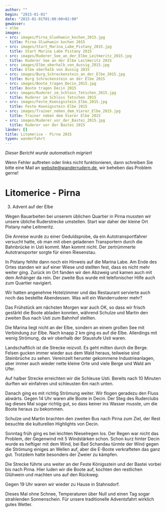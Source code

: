 ```yaml
---
author: ""
begin: "2015-01-01"
date: "2015-01-01T01:00:00+02:00"
gewässer:
- elbe
images:
- src: images/Pirna_Gluehwein_kochen_2015.jpg
  title: Pirna Gluehwein kochen 2015
- src: images/Start_Marina_Labe_Pistany_2015.jpg
  title: Start Marina Labe Pistany 2015
- src: images/Ruderer_See_an_der_Elbe_Leitmeritz_2015.jpg
  title: Ruderer See an der Elbe Leitmeritz 2015
- src: images/Elbe_oberhalb_von_Aussig_2015.jpg
  title: Elbe oberhalb von Aussig 2015
- src: images/Burg_Schreckenstein_an_der_Elbe_2015.jpg
  title: Burg Schreckenstein an der Elbe 2015
- src: images/Boote_tragen_Decin_2015.jpg
  title: Boote tragen Decin 2015
- src: images/Ruderer_im_Schloss_Tetschen_2015.jpg
  title: Ruderer im Schloss Tetschen 2015
- src: images/Feste_Koenigsstein_Elbe_2015.jpg
  title: Feste Koenigsstein Elbe 2015
- src: images/Trainer_neben_dem_Vierer_Elbe_2015.jpg
  title: Trainer neben dem Vierer Elbe 2015
- src: images/Ruderer_vor_der_Bastei_2015.jpg
  title: Ruderer vor der Bastei 2015
länder: []
title: Litomerice - Pirna 2015
typen: wanderfahrt
---
```



*Dieser Bericht wurde automatisch migriert*

Wenn Fehler auftreten oder links nicht funktionieren, dann schreiben Sie bitte eine Mail an website@wanderrudern.de, wir beheben das Problem gerne!



# Litomerice - Pirna


3. Advent auf der Elbe

Wegen Bauarbeiten bei unserem üblichen Quartier in Pirna mussten wir unsere übliche Ruderstrecke umstellen. Start war daher der kleine Ort Pistany nahe Leitmeritz.

Die Anreise wurde zu einer Geduldsprobe, da ein Autotransportfahrer versucht hatte, ob man mit oben geladenen Transportern durch die Bahnbrücke in Usti kommt. Man kommt nicht. Der zertrümmerte Autotransporter sorgte für einen Riesenstau.

In Pistany fehlte dann noch ein Hinweis auf die Marina Labe. Am Ende des Ortes standen wir auf einer Wiese und stellten fest, dass es nicht mehr weiter ging. Zurück im Ort fanden wir den Abzweig und kamen auch mit dem Anhänger da rein. Der zweite Bus wurde mit telefonischer Hilfe auch zum Quartier navigiert.

Wir hatten angenehme Hotelzimmer und das Restaurant servierte auch noch das bestellte Abendessen. Was will ein Wanderruderer mehr?

Das Frühstück am nächsten Morgen war auch OK, so dass wir frisch gestärkt die Boote abladen konnten, während Schulze und Martin den zweiten Bus nach Usti zum Bahnhof stellten.

Die Marina liegt nicht an der Elbe, sondern an einem großen See mit Verbindung zur Elbe. Nach knapp 2 km ging es auf die Elbe. Allerdings mit wenig Strömung, da wir oberhalb der Staustufe Usti waren.

Landschaftlich ist die Strecke reizvoll. Es geht mitten durch die Berge. Felsen gucken immer wieder aus dem Wald heraus, teilweise sind Steinbrüche zu sehen. Vereinzelt herunter gekommene Industrieanlagen, aber immer auch wieder nette kleine Orte und viele Berge und Wald am Ufer.

Auf halber Strecke erreichten wir die Schleuse Usti. Bereits nach 10 Minuten durften wir einfahren und schleusten 6m nach unten.

Danach ging es mit richtig Strömung weiter. Wir flogen geradezu den Fluss abwärts. Gegen 14 Uhr waren alle Boote in Decin. Der Steg des Ruderclubs lag dieses Mal sogar richtig gut, so dass keiner ins Wasser musste, um die Boote heraus zu bekommen.

Schulze und Martin brachten den zweiten Bus nach Pirna zum Ziel, der Rest besuchte die kulturellen Highlights von Decin.

Sonntag früh ging es bei leichten Nieselregen los. Der Regen war nicht das Problem, der Gegenwind mit 5 Windstärken schon. Schon kurz hinter Decin wurde es heftiger mit dem Wind, bei Bad Schandau türmte der Wind gegen die Strömung einiges an Wellen auf, aber die E-Boote verkrafteten das ganz gut. Trotzdem hatte besonders der Zweier zu kämpfen.

Die Strecke führte uns weiter an der Feste Königsstein und der Bastei vorbei bis nach Pirna. Hier luden wir die Boote auf, kochten den restlichen Glühwein und machten uns auf den Rückweg.

Gegen 19 Uhr waren wir wieder zu Hause in Stahnsdorf.

Dieses Mal ohne Schnee, Temperaturen über Null und einen Tag sogar strahlenden Sonnenschein. Für unsere traditionelle Adventsfahrt wirklich gutes Wetter.
